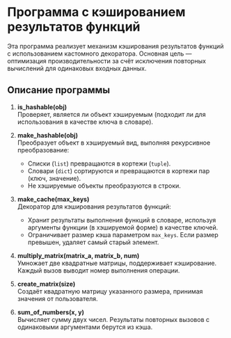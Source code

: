 # Программа с кэшированием результатов функций

Эта программа реализует механизм кэширования результатов функций с использованием кастомного декоратора. Основная цель — оптимизация производительности за счёт исключения повторных вычислений для одинаковых входных данных.

## Описание программы

1. **is_hashable(obj)**  
   Проверяет, является ли объект хэшируемым (подходит ли для использования в качестве ключа в словаре).

2. **make_hashable(obj)**  
   Преобразует объект в хэшируемый вид, выполняя рекурсивное преобразование:
   - Списки (`list`) превращаются в кортежи (`tuple`).
   - Словари (`dict`) сортируются и превращаются в кортежи пар (ключ, значение).
   - Не хэшируемые объекты преобразуются в строки.

3. **make_cache(max_keys)**  
   Декоратор для кэширования результатов функций:
   - Хранит результаты выполнения функций в словаре, используя аргументы функции (в хэшируемой форме) в качестве ключей.
   - Ограничивает размер кэша параметром `max_keys`. Если размер превышен, удаляет самый старый элемент.

4. **multiply_matrix(matrix_a, matrix_b, num)**  
   Умножает две квадратные матрицы, поддерживает кэширование. Каждый вызов выводит номер выполнения операции.

5. **create_matrix(size)**  
   Создаёт квадратную матрицу указанного размера, принимая значения от пользователя.

6. **sum_of_numbers(x, y)**  
   Вычисляет сумму двух чисел. Результаты повторных вызовов с одинаковыми аргументами берутся из кэша.


